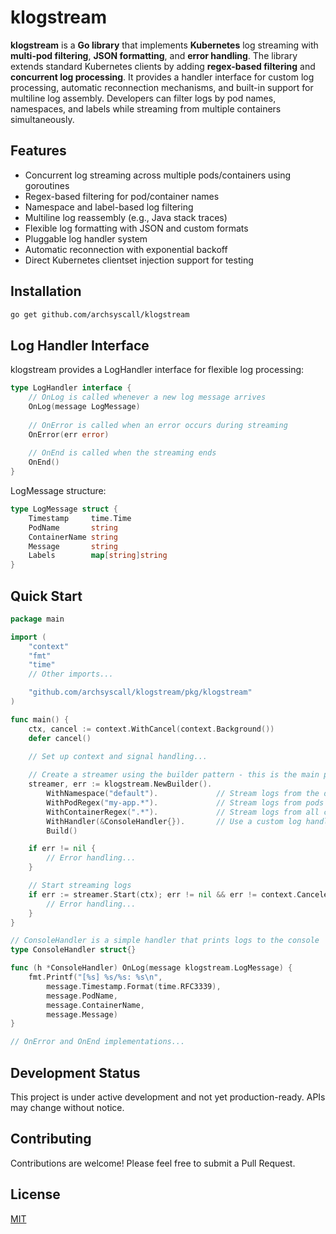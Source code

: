 # klogstream

**klogstream** is a **Go library** that implements **Kubernetes** log streaming with **multi-pod filtering**, **JSON formatting**, and **error handling**. The library extends standard Kubernetes clients by adding **regex-based filtering** and **concurrent log processing**. It provides a handler interface for custom log processing, automatic reconnection mechanisms, and built-in support for multiline log assembly. Developers can filter logs by pod names, namespaces, and labels while streaming from multiple containers simultaneously.

## Features

- Concurrent log streaming across multiple pods/containers using goroutines
- Regex-based filtering for pod/container names
- Namespace and label-based log filtering
- Multiline log reassembly (e.g., Java stack traces)
- Flexible log formatting with JSON and custom formats
- Pluggable log handler system
- Automatic reconnection with exponential backoff
- Direct Kubernetes clientset injection support for testing

## Installation

```bash
go get github.com/archsyscall/klogstream
```

## Log Handler Interface

klogstream provides a LogHandler interface for flexible log processing:

```go
type LogHandler interface {
    // OnLog is called whenever a new log message arrives
    OnLog(message LogMessage)
    
    // OnError is called when an error occurs during streaming
    OnError(err error)
    
    // OnEnd is called when the streaming ends
    OnEnd()
}
```

LogMessage structure:
```go
type LogMessage struct {
    Timestamp     time.Time
    PodName       string
    ContainerName string
    Message       string
    Labels        map[string]string
}
```

## Quick Start

```go
package main

import (
	"context"
	"fmt"
	"time"
	// Other imports...

	"github.com/archsyscall/klogstream/pkg/klogstream"
)

func main() {
	ctx, cancel := context.WithCancel(context.Background())
	defer cancel()
	
	// Set up context and signal handling...

	// Create a streamer using the builder pattern - this is the main part!
	streamer, err := klogstream.NewBuilder().
		WithNamespace("default").             // Stream logs from the default namespace
		WithPodRegex("my-app.*").             // Stream logs from pods matching regex
		WithContainerRegex(".*").             // Stream logs from all containers
		WithHandler(&ConsoleHandler{}).       // Use a custom log handler
		Build()

	if err != nil {
		// Error handling...
	}

	// Start streaming logs
	if err := streamer.Start(ctx); err != nil && err != context.Canceled {
		// Error handling...
	}
}

// ConsoleHandler is a simple handler that prints logs to the console
type ConsoleHandler struct{}

func (h *ConsoleHandler) OnLog(message klogstream.LogMessage) {
	fmt.Printf("[%s] %s/%s: %s\n", 
		message.Timestamp.Format(time.RFC3339),
		message.PodName,
		message.ContainerName,
		message.Message)
}

// OnError and OnEnd implementations...
```

## Development Status

This project is under active development and not yet production-ready. APIs may change without notice.

## Contributing

Contributions are welcome! Please feel free to submit a Pull Request.

## License

[MIT](LICENSE)